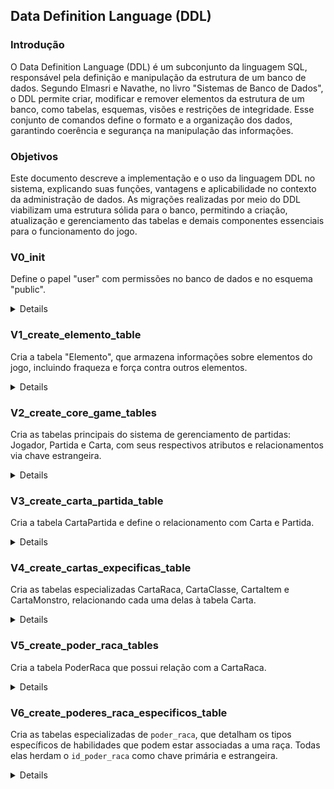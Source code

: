 ## Data Definition Language (DDL)

### Introdução

O Data Definition Language (DDL) é um subconjunto da linguagem SQL, responsável pela definição e manipulação da estrutura de um banco de dados. Segundo Elmasri e Navathe, no livro "Sistemas de Banco de Dados", o DDL permite criar, modificar e remover elementos da estrutura de um banco, como tabelas, esquemas, visões e restrições de integridade. Esse conjunto de comandos define o formato e a organização dos dados, garantindo coerência e segurança na manipulação das informações.

### Objetivos

Este documento descreve a implementação e o uso da linguagem DDL no sistema, explicando suas funções, vantagens e aplicabilidade no contexto da administração de dados. As migrações realizadas por meio do DDL viabilizam uma estrutura sólida para o banco, permitindo a criação, atualização e gerenciamento das tabelas e demais componentes essenciais para o funcionamento do jogo.

### V0_init

Define o papel "user" com permissões no banco de dados e no esquema "public".

<details>
    <sumary>Migrações</sumary>

    ```sql
    CREATE ROLE "user" WITH SUPERUSER LOGIN PASSWORD 'password';

    GRANT CONNECT ON DATABASE cdz TO "user";

    GRANT USAGE ON SCHEMA public TO "user";
    GRANT ALL PRIVILEGES ON ALL TABLES IN SCHEMA public TO "user";
    GRANT ALL PRIVILEGES ON ALL SEQUENCES IN SCHEMA public TO "user";
    GRANT ALL PRIVILEGES ON ALL FUNCTIONS IN SCHEMA public TO "user";

    ALTER DEFAULT PRIVILEGES IN SCHEMA public 
    GRANT ALL ON TABLES TO "user";

    ALTER DEFAULT PRIVILEGES IN SCHEMA public 
    GRANT ALL ON SEQUENCES TO "user";

    ALTER DEFAULT PRIVILEGES IN SCHEMA public 
    GRANT ALL ON FUNCTIONS TO "user";
    ```

</details>

### V1_create_elemento_table

Cria a tabela "Elemento", que armazena informações sobre elementos do jogo, incluindo fraqueza e força contra outros elementos.

<details>
    <sumary>Migrações</sumary>

    ```sql
    CREATE TABLE IF NOT EXISTS Elemento (
        id_elemento SERIAL PRIMARY KEY,
        nome VARCHAR UNIQUE NOT NULL,
        descricao VARCHAR,
        fraco_contra INTEGER,
        forte_contra INTEGER
    );
    ```

</details>

### V2_create_core_game_tables

Cria as tabelas principais do sistema de gerenciamento de partidas: Jogador, Partida e Carta, com seus respectivos atributos e relacionamentos via chave estrangeira.

<details>
    <sumary>Migrações</sumary>

    ```sql
    CREATE TABLE jogador (
    id_jogador SERIAL PRIMARY KEY,
    nome VARCHAR(255) NOT NULL
    );


    CREATE TABLE partida (
    id_partida INT PRIMARY KEY AUTO_INCREMENT,
    id_jogador INT,
    data_inicio DATETIME NOT NULL,
    turno_atual INT DEFAULT 1,
    estado_partida VARCHAR(20) CHECK (estado_partida IN ('em andamento', 'pausada', 'encerrada')),
    primeira_rodada BOOLEAN DEFAULT TRUE,
    finalizada BOOLEAN DEFAULT FALSE,
    vitoria BOOLEAN DEFAULT TRUE,
    nivel INT DEFAULT 1,
    vida_restantes TINYINT CHECK (vida_restantes BETWEEN 0 AND 3),
    FOREIGN KEY (id_jogador) REFERENCES jogador(id_jogador)
    );

    CREATE TYPE tipo_carta_enum AS ENUM ('porta', 'tesouro');
    CREATE TYPE subtipo_carta_enum AS ENUM ('classe', 'raca', 'item', 'monstro');

    CREATE TABLE carta (
    id_carta SERIAL PRIMARY KEY,
    nome VARCHAR(255) NOT NULL,
    tipo_carta tipo_carta_enum NOT NULL,
    subtipo subtipo_carta_enum NOT NULL,
    descricao TEXT,
    disponivel_para_virar BOOLEAN NOT NULL
    );
    ```

</details>

### V3_create_carta_partida_table

Cria a tabela CartaPartida e define o relacionamento com Carta e Partida.

<details>
    <sumary>Migrações</sumary>

    ```sql
    CREATE TYPE enum_zona AS ENUM ('mao', 'equipado', 'mochila', 'descartada');

    CREATE TABLE carta_partida (
    id_carta_partida SERIAL PRIMARY KEY,
    id_partida INTEGER NOT NULL,
    id_carta INTEGER NOT NULL,
    zona enum_zona NOT NULL,
    FOREIGN KEY (id_partida) REFERENCES partida(id_partida),
    FOREIGN KEY (id_carta) REFERENCES carta(id_carta)
    );

    ```

</details>

### V4_create_cartas_expecificas_table

Cria as tabelas especializadas CartaRaca, CartaClasse, CartaItem e CartaMonstro, relacionando cada uma delas à tabela Carta.

<details>
    <sumary>Migrações</sumary>

    ```sql

    CREATE TABLE carta_classe (
        id_carta INT PRIMARY KEY,
        nome_classe VARCHAR(20),
        
        FOREIGN KEY (id_carta) REFERENCES carta(id_carta)
);
    CREATE TABLE carta_raca (
        id_carta INT PRIMARY KEY,
        nome_raca VARCHAR(20),
        descricao VARCHAR(200),
        
        FOREIGN KEY (id_carta) REFERENCES carta(id_carta)
);
    CREATE TABLE carta_item (
        id_carta INT PRIMARY KEY,
        bonus_combate INT,
        valor_ouro INT,
        tipo_item VARCHAR(20) CHECK (tipo_item IN ('arma', 'armadura', 'acessório')),
        slot VARCHAR(20) CHECK (slot IN ('cabeca', 'pe', 'corpo', '1_mao', '2_maos', 'nenhum')),
        ocupacao_dupla BOOLEAN DEFAULT FALSE,
  
        FOREIGN KEY (id_carta) REFERENCES carta(id_carta)
);

    CREATE TABLE carta_monstro (
        id_carta INT PRIMARY KEY,
        nivel INT,
        pode_fugir BOOLEAN,
        recompensa INT,
        tipo_monstro VARCHAR(50) CHECK (tipo_monstro IN ('morto_vivo', 'demonio', 'sem_tipo')),

        FOREIGN KEY (id_carta) REFERENCES carta(id_carta)
);


    ```

</details>

### V5_create_poder_raca_tables

Cria a tabela PoderRaca que possui relação com a CartaRaca.

<details>
    <sumary>Migrações</sumary>

    ```sql
   CREATE TABLE poder_raca (
        id_poder_raca INT PRIMARY KEY,
        id_carta INT,
        nome VARCHAR(20),
        descricao VARCHAR(200),
        
        FOREIGN KEY (id_carta) REFERENCES carta_raca(id_carta)
);

    ```

</details>

### V6_create_poderes_raca_especificos_table

Cria as tabelas especializadas de `poder_raca`, que detalham os tipos específicos de habilidades que podem estar associadas a uma raça. Todas elas herdam o `id_poder_raca` como chave primária e estrangeira.

<details>
    <sumary>Migrações</sumary>

    ```sql
    CREATE TABLE poder_fuga_condicional (
        id_poder_raca INT PRIMARY KEY,
        nova_tentativa BOOLEAN DEFAULT FALSE, 
        quantidade INT,
        condicao_tipo VARCHAR(20) CHECK (condicao_tipo IN ('sem_condicao', 'usar_item', 'descartar_carta')),
    
        FOREIGN KEY (id_poder_raca) REFERENCES poder_raca(id_poder_raca)
);

    CREATE TABLE poder_maldicao (
        id_poder_raca INT PRIMARY KEY,
        ignora_maldicao BOOLEAN DEFAULT FALSE,
        penalidade_substituta VARCHAR(100),
        nivel_minimo INT,
        
        FOREIGN KEY (id_poder_raca) REFERENCES poder_raca(id_poder_raca)
);

    CREATE TABLE poder_recompensa_condicional (
        id_poder_raca INT PRIMARY KEY,
        bonus_tipo VARCHAR(20) CHECK (bonus_tipo IN ('nivel', 'tesouro_extra')),
        bonus_quantidade INT,
        condicao_tipo VARCHAR(30) CHECK (condicao_tipo IN ('nivel_menor_que_monstro', 'multi_monstros')),
        
        FOREIGN KEY (id_poder_raca) REFERENCES poder_raca(id_poder_raca)
);

    CREATE TABLE poder_limite_de_mao (
        id_poder_raca INT PRIMARY KEY,
        limite_carta_mao INT,
        
        FOREIGN KEY (id_poder_raca) REFERENCES poder_raca(id_poder_raca)
);

  ```

</details>


### V8_create_poderes_classes

Cria a tabela `poder_classe`, associada às cartas do subtipo classe, e define o relacionamento com `carta_classe`.

<details>
    <sumary>Migrações</sumary>

    ```sql
    CREATE TABLE poder_classe (
        id_poder_classe INT PRIMARY KEY,
        id_carta_classe INT,
        nome VARCHAR(20),
        descricao VARCHAR(200),
        
        FOREIGN KEY (id_carta_classe) REFERENCES carta_classe(id_carta)
);

    ```

</details>

### V7_create_poder_classe_especificos_table
Cria as tabelas especializadas de `poder_classe`, detalhando os tipos específicos de habilidades relacionadas a classe.

<details>
    <sumary>Migrações</sumary>

    ```sql
    CREATE TABLE poder_combate (
        id_poder_classe INT PRIMARY KEY,
        tipo_bonus VARCHAR(20),
        max_cartas INT,
        afeta VARCHAR(30),
        bonus_por_carta INT,
        
        FOREIGN KEY (id_poder_classe) REFERENCES poder_classe(id_poder_classe)
);

    CREATE TABLE poder_fuga (
        id_poder_classe INT PRIMARY KEY,
        auto_fuga BOOLEAN DEFAULT FALSE,
        max_descartes INT,
  
        FOREIGN KEY (id_poder_classe) REFERENCES poder_classe(id_poder_classe)
);

    CREATE TABLE poder_fuga_com_bonus (
        id_poder_classe INT PRIMARY KEY,
        bonus_por_carta VARCHAR(100),
        max_descartes INT,
  
        FOREIGN KEY (id_poder_classe) REFERENCES poder_classe(id_poder_classe)
);

    CREATE TABLE descarta_para_efeito (
        id_poder_classe INT PRIMARY KEY,
        efeito VARCHAR(100),
        max_cartas INT,
  
        FOREIGN KEY (id_poder_classe) REFERENCES poder_classe(id_poder_classe)
);

    CREATE TABLE empata_vence (
        id_poder_classe INT PRIMARY KEY,
        vence_empata BOOLEAN DEFAULT FALSE,
  
        FOREIGN KEY (id_poder_classe) REFERENCES poder_classe(id_poder_classe)
);

    CREATE TABLE pode_recuperar_descarte (
        id_poder_classe INT PRIMARY KEY,
        tipo_descarte VARCHAR(20) CHECK (tipo_descarte IN ('descarte_porta', 'descarte_tesouro')),
        descartar_para_usar BOOLEAN DEFAULT FALSE,
        quantidade_descarta INT,
        permite_escolher BOOLEAN DEFAULT FALSE,
  
        FOREIGN KEY (id_poder_classe) REFERENCES poder_classe(id_poder_classe)
);

    ```

</details>

### V9_create_restricao_item_table

Cria a tabela `restricao_item`, que define as restrições de uso dos itens com base em raça ou classe. Relaciona-se diretamente com a tabela `carta_item`.

<details>
    <sumary>Migrações</sumary>

    ```sql
    CREATE TABLE restricao_item (
        id_restricao SERIAL PRIMARY KEY,
        id_carta_item INT REFERENCES carta_item(id_carta),
        tipo_alvo VARCHAR(20) CHECK (tipo_alvo IN ('raca', 'classe')),
        valor_alvo VARCHAR(50) CHECK (valor_alvo IN ('mago', 'anao', 'guerreiro', 'orc')),
        permitido BOOLEAN
    );

    ```

</details>

### V10_create_efeito_monstro_table

Cria a tabela `efeito_monstro`, que define os efeitos associados a cartas de monstro.

<details>
    <sumary>Migrações</sumary>

    ```sql
    CREATE TABLE efeito_monstro (
        id_efeito_monstro SERIAL PRIMARY KEY,
        id_carta_monstro INTEGER REFERENCES carta_monstro(id_carta),
        nome VARCHAR(100),
        descricao TEXT
);

    ```

</details>

### V11_create_efeitos_monstros_especificos_table

Cria tabelas especializadas para os efeitos de monstro, como modificadores, penalidades e condições específicas.

<details>
    <sumary>Migrações</sumary>

    ```sql
    CREATE TABLE modificador_contra_alvo (
        id_efeito_monstro INTEGER PRIMARY KEY REFERENCES efeito_monstro(id_efeito_monstro),
        alvo_tipo VARCHAR(50) CHECK (alvo_tipo IN ('raca', 'classe', 'jogador')),
        alvo_valor VARCHAR(50),
        bonus_combate INT
);

    CREATE TABLE penalidade_perda_nivel (
        id_efeito_monstro INTEGER PRIMARY KEY REFERENCES efeito_monstro(id_efeito_monstro),
        alvo_tipo VARCHAR(50) CHECK (alvo_tipo IN ('raca', 'classe', 'jogador')),
        alvo VARCHAR(50) CHECK (alvo_tipo IN ('nao_mago', 'qualquer')),,
        bonus_poder INT
);

    CREATE TABLE penalidade_item (
        id_efeito_monstro INTEGER PRIMARY KEY REFERENCES efeito_monstro(id_efeito_monstro),
        local_item VARCHAR(50) CHECK (alvo_tipo IN ('mao', 'corpo', 'cabeca')),
        remove_tudo BOOLEAN
);

    CREATE TABLE penalidade_transformacao (
        id_efeito_monstro INTEGER PRIMARY KEY REFERENCES efeito_monstro(id_efeito_monstro),
        perde_classe BOOLEAN,
        perde_raca BOOLEAN,
        vira_humano BOOLEAN
);

    CREATE TABLE penalidade_condicional (
        id_efeito_monstro INTEGER PRIMARY KEY REFERENCES efeito_monstro(id_efeito_monstro),
        condicao VARCHAR(50),
        acao VARCHAR(50),
        valor VARCHAR(50)
);

    ```

</details>

### V12_create_combate_table

Cria a tabela `Combate`, que registra os dados dos combates entre jogadores e monstros durante as partidas.

<details>
    <sumary>Migrações</sumary>

    ```sql
    CREATE TABLE Combate (
        id_partida INT,
        id_carta_monstro INT,
        monstro_vindo_do_baralho BOOLEAN,
        vitoria BOOLEAN,
        coisa_ruim_aplicada BOOLEAN,
        nivel_ganho INT,
        data_ocorrido TIMESTAMP,
        FOREIGN KEY (id_partida) REFERENCES partida(id_partida),
        FOREIGN KEY (id_carta_monstro) REFERENCES carta_monstro(id_carta)
);


    ```

</details>


## Referência Bibliográfica

> [1] ELMASRI, Ramez; NAVATHE, Shamkant B. Sistemas de banco de dados. Tradução: Daniel Vieira. Revisão técnica: Enzo Seraphim; Thatyana de Faria Piola Seraphim. 6. ed. São Paulo: Pearson Addison Wesley, 2011.

### Versionamento

| Versão | Data | Modificação | Autor |
| --- | --- | --- | --- |
|  0.1 | 14/05/2025 | Criação do Documento | Maria Clara |
|  1.0 | 26/05/2025 | Atualização do DDL | Maria Clara e Breno Fernandes |
